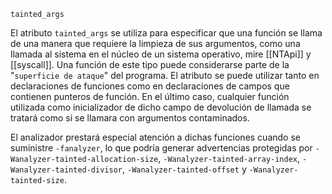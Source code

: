 `tainted_args`[](https://gcc.gnu.org/onlinedocs/gcc/Common-Function-Attributes.html#index-tainted_005fargs-function-attribute)

El atributo `tainted_args` se utiliza para especificar que una función se llama de una manera que requiere la limpieza de sus argumentos, como una llamada al sistema en el núcleo de un sistema operativo, mire [[NTApi]] y [[syscall]]. Una función de este tipo puede considerarse parte de la "``superficie de ataque``" del programa. El atributo se puede utilizar tanto en declaraciones de funciones como en declaraciones de campos que contienen punteros de función. En el último caso, cualquier función utilizada como inicializador de dicho campo de devolución de llamada se tratará como si se llamara con argumentos contaminados.

El analizador prestará especial atención a dichas funciones cuando se suministre ``-fanalyzer``, lo que podría generar advertencias protegidas por ``-Wanalyzer-tainted-allocation-size``, ``-Wanalyzer-tainted-array-index``, ``-Wanalyzer-tainted-divisor``, ``-Wanalyzer-tainted-offset`` y ``-Wanalyzer-tainted-size``.
